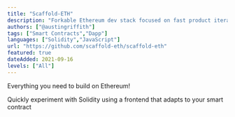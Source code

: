 ```yaml
---
title: "Scaffold-ETH"
description: "Forkable Ethereum dev stack focused on fast product iterations"
authors: ["@austingriffith"]
tags: ["Smart Contracts","Dapp"]
languages: ["Solidity","JavaScript"]
url: "https://github.com/scaffold-eth/scaffold-eth"
featured: true
dateAdded: 2021-09-16
levels: ["All"]
---
```


Everything you need to build on Ethereum!

Quickly experiment with Solidity using a frontend that adapts to your smart contract